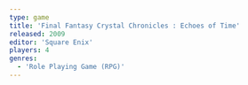 ```yaml
---
type: game
title: 'Final Fantasy Crystal Chronicles : Echoes of Time'
released: 2009
editor: 'Square Enix'
players: 4
genres:
  - 'Role Playing Game (RPG)'
---
```

